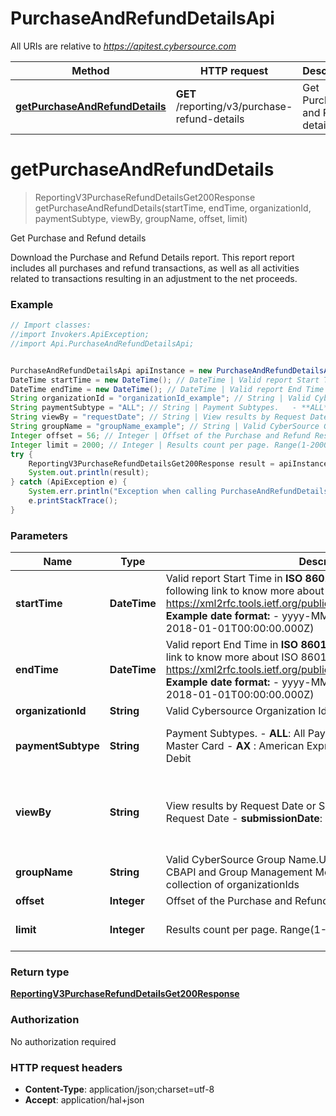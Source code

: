 # PurchaseAndRefundDetailsApi

All URIs are relative to *https://apitest.cybersource.com*

Method | HTTP request | Description
------------- | ------------- | -------------
[**getPurchaseAndRefundDetails**](PurchaseAndRefundDetailsApi.md#getPurchaseAndRefundDetails) | **GET** /reporting/v3/purchase-refund-details | Get Purchase and Refund details


<a name="getPurchaseAndRefundDetails"></a>
# **getPurchaseAndRefundDetails**
> ReportingV3PurchaseRefundDetailsGet200Response getPurchaseAndRefundDetails(startTime, endTime, organizationId, paymentSubtype, viewBy, groupName, offset, limit)

Get Purchase and Refund details

Download the Purchase and Refund Details report. This report report includes all purchases and refund transactions, as well as all activities related to transactions resulting in an adjustment to the net proceeds. 

### Example
```java
// Import classes:
//import Invokers.ApiException;
//import Api.PurchaseAndRefundDetailsApi;


PurchaseAndRefundDetailsApi apiInstance = new PurchaseAndRefundDetailsApi();
DateTime startTime = new DateTime(); // DateTime | Valid report Start Time in **ISO 8601 format** Please refer the following link to know more about ISO 8601 format. - https://xml2rfc.tools.ietf.org/public/rfc/html/rfc3339.html#anchor14   **Example date format:**   - yyyy-MM-dd'T'HH:mm:ss.SSSZ (e.g. 2018-01-01T00:00:00.000Z) 
DateTime endTime = new DateTime(); // DateTime | Valid report End Time in **ISO 8601 format** Please refer the following link to know more about ISO 8601 format. - https://xml2rfc.tools.ietf.org/public/rfc/html/rfc3339.html#anchor14   **Example date format:**   - yyyy-MM-dd'T'HH:mm:ss.SSSZ (e.g. 2018-01-01T00:00:00.000Z) 
String organizationId = "organizationId_example"; // String | Valid Cybersource Organization Id
String paymentSubtype = "ALL"; // String | Payment Subtypes.   - **ALL**:  All Payment Subtypes   - **VI** :  Visa   - **MC** :  Master Card   - **AX** :  American Express   - **DI** :  Discover   - **DP** :  Pinless Debit 
String viewBy = "requestDate"; // String | View results by Request Date or Submission Date.   - **requestDate** : Request Date   - **submissionDate**: Submission Date 
String groupName = "groupName_example"; // String | Valid CyberSource Group Name.User can define groups using CBAPI and Group Management Module in EBC2. Groups are collection of organizationIds
Integer offset = 56; // Integer | Offset of the Purchase and Refund Results.
Integer limit = 2000; // Integer | Results count per page. Range(1-2000)
try {
    ReportingV3PurchaseRefundDetailsGet200Response result = apiInstance.getPurchaseAndRefundDetails(startTime, endTime, organizationId, paymentSubtype, viewBy, groupName, offset, limit);
    System.out.println(result);
} catch (ApiException e) {
    System.err.println("Exception when calling PurchaseAndRefundDetailsApi#getPurchaseAndRefundDetails");
    e.printStackTrace();
}
```

### Parameters

Name | Type | Description  | Notes
------------- | ------------- | ------------- | -------------
 **startTime** | **DateTime**| Valid report Start Time in **ISO 8601 format** Please refer the following link to know more about ISO 8601 format. - https://xml2rfc.tools.ietf.org/public/rfc/html/rfc3339.html#anchor14   **Example date format:**   - yyyy-MM-dd&#39;T&#39;HH:mm:ss.SSSZ (e.g. 2018-01-01T00:00:00.000Z)  |
 **endTime** | **DateTime**| Valid report End Time in **ISO 8601 format** Please refer the following link to know more about ISO 8601 format. - https://xml2rfc.tools.ietf.org/public/rfc/html/rfc3339.html#anchor14   **Example date format:**   - yyyy-MM-dd&#39;T&#39;HH:mm:ss.SSSZ (e.g. 2018-01-01T00:00:00.000Z)  |
 **organizationId** | **String**| Valid Cybersource Organization Id | [optional]
 **paymentSubtype** | **String**| Payment Subtypes.   - **ALL**:  All Payment Subtypes   - **VI** :  Visa   - **MC** :  Master Card   - **AX** :  American Express   - **DI** :  Discover   - **DP** :  Pinless Debit  | [optional] [default to ALL] [enum: ALL, VI, MC, AX, DI, DP]
 **viewBy** | **String**| View results by Request Date or Submission Date.   - **requestDate** : Request Date   - **submissionDate**: Submission Date  | [optional] [default to requestDate] [enum: requestDate, submissionDate]
 **groupName** | **String**| Valid CyberSource Group Name.User can define groups using CBAPI and Group Management Module in EBC2. Groups are collection of organizationIds | [optional]
 **offset** | **Integer**| Offset of the Purchase and Refund Results. | [optional]
 **limit** | **Integer**| Results count per page. Range(1-2000) | [optional] [default to 2000]

### Return type

[**ReportingV3PurchaseRefundDetailsGet200Response**](ReportingV3PurchaseRefundDetailsGet200Response.md)

### Authorization

No authorization required

### HTTP request headers

 - **Content-Type**: application/json;charset=utf-8
 - **Accept**: application/hal+json


